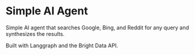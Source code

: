 # Simple AI Agent

Simple AI agent that searches Google, Bing, and Reddit for any query and synthesizes the results. 

Built with Langgraph and the Bright Data API.

